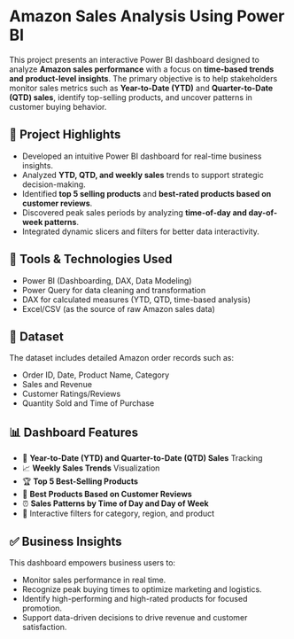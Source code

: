 # Amazon Sales Analysis Using Power BI

This project presents an interactive Power BI dashboard designed to analyze **Amazon sales performance** with a focus on **time-based trends and product-level insights**. The primary objective is to help stakeholders monitor sales metrics such as **Year-to-Date (YTD)** and **Quarter-to-Date (QTD) sales**, identify top-selling products, and uncover patterns in customer buying behavior.

## 📌 Project Highlights

* Developed an intuitive Power BI dashboard for real-time business insights.
* Analyzed **YTD, QTD, and weekly sales** trends to support strategic decision-making.
* Identified **top 5 selling products** and **best-rated products based on customer reviews**.
* Discovered peak sales periods by analyzing **time-of-day and day-of-week patterns**.
* Integrated dynamic slicers and filters for better data interactivity.

## 🚀 Tools & Technologies Used

* Power BI (Dashboarding, DAX, Data Modeling)
* Power Query for data cleaning and transformation
* DAX for calculated measures (YTD, QTD, time-based analysis)
* Excel/CSV (as the source of raw Amazon sales data)

## 📂 Dataset

The dataset includes detailed Amazon order records such as:

* Order ID, Date, Product Name, Category
* Sales and Revenue
* Customer Ratings/Reviews
* Quantity Sold and Time of Purchase

## 📊 Dashboard Features

* 📅 **Year-to-Date (YTD) and Quarter-to-Date (QTD) Sales** Tracking
* 📈 **Weekly Sales Trends** Visualization
* 🏆 **Top 5 Best-Selling Products**
* 🌟 **Best Products Based on Customer Reviews**
* ⏰ **Sales Patterns by Time of Day and Day of Week**
* 📂 Interactive filters for category, region, and product

## ✅ Business Insights

This dashboard empowers business users to:

* Monitor sales performance in real time.
* Recognize peak buying times to optimize marketing and logistics.
* Identify high-performing and high-rated products for focused promotion.
* Support data-driven decisions to drive revenue and customer satisfaction.

